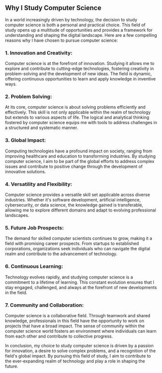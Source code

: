 ## Why I Study Computer Science

In a world increasingly driven by technology, the decision to study computer science is both a personal and practical choice. This field of study opens up a multitude of opportunities and provides a framework for understanding and shaping the digital landscape. Here are a few compelling reasons why I have chosen to pursue computer science:

### 1. Innovation and Creativity:

Computer science is at the forefront of innovation. Studying it allows me to explore and contribute to cutting-edge technologies, fostering creativity in problem-solving and the development of new ideas. The field is dynamic, offering continuous opportunities to learn and apply knowledge in inventive ways.

### 2. Problem Solving:

At its core, computer science is about solving problems efficiently and effectively. This skill is not only applicable within the realm of technology but extends to various aspects of life. The logical and analytical thinking fostered by computer science equips me with tools to address challenges in a structured and systematic manner.

### 3. Global Impact:

Computing technologies have a profound impact on society, ranging from improving healthcare and education to transforming industries. By studying computer science, I aim to be part of the global efforts to address complex issues and contribute to positive change through the development of innovative solutions.

### 4. Versatility and Flexibility:

Computer science provides a versatile skill set applicable across diverse industries. Whether it's software development, artificial intelligence, cybersecurity, or data science, the knowledge gained is transferable, allowing me to explore different domains and adapt to evolving professional landscapes.

### 5. Future Job Prospects:

The demand for skilled computer scientists continues to grow, making it a field with promising career prospects. From startups to established corporations, organizations seek individuals who can navigate the digital realm and contribute to the advancement of technology.

### 6. Continuous Learning:

Technology evolves rapidly, and studying computer science is a commitment to a lifetime of learning. This constant evolution ensures that I stay engaged, challenged, and always at the forefront of new developments in the field.

### 7. Community and Collaboration:

Computer science is a collaborative field. Through teamwork and shared knowledge, professionals in this field have the opportunity to work on projects that have a broad impact. The sense of community within the computer science world fosters an environment where individuals can learn from each other and contribute to collective progress.

In conclusion, my choice to study computer science is driven by a passion for innovation, a desire to solve complex problems, and a recognition of the field's global impact. By pursuing this field of study, I aim to contribute to the ever-expanding realm of technology and play a role in shaping the future.